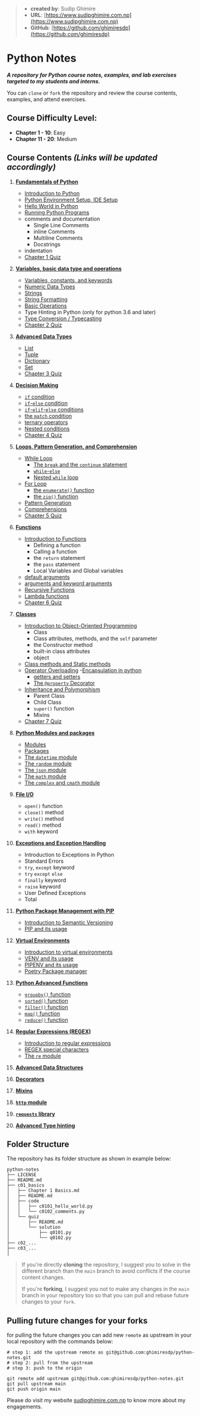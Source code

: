 > - **created by**: Sudip Ghimire
> - **URL**: [https://www.sudipghimire.com.np](https://www.sudipghimire.com.np)
> - **GitHub**: [https://github.com/ghimiresdp](https://github.com/ghimiresdp)

# Python Notes

**_A repository for Python course notes, examples, and lab exercises targeted to my students and interns._**

You can `clone` or `fork` the repository and review the course contents, examples, and attend exercises.

## Course Difficulty Level:

- **Chapter 1 - 10**: Easy
- **Chapter 11 - 20**: Medium

## Course Contents _(Links will be updated accordingly)_

1. **[Fundamentals of Python](c01_basics)**
    - [Introduction to Python](c01_basics/Chapter-1.1-Basics.md)
    - [Python Environment Setup, IDE Setup](c01_basics/Chapter-1.1-Basics.md#installing-python)
    - [Hello World in Python](c01_basics/Chapter-1.1-Basics.md#hello-world-with-idle)
    - [Running Python Programs](c01_basics/Chapter-1.1-Basics.md#creating-editing-and-running-python-files)
    - comments and documentation
        - Single Line Comments
        - inline Comments
        - Multiline Comments
        - Docstrings
    - indentation
    - [Chapter 1 Quiz](c01_basics/quiz)

2. **[Variables, basic data type and operations](c02_basic_data_types)**
    - [Variables, constants, and keywords](c02_basic_data_types/Chapter%202.1%20Variables.md)
    - [Numeric Data Types](c02_basic_data_types/Chapter%202.2%20Numeric%20Data%20Types.md)
    - [Strings](c02_basic_data_types/Chapter%202.3%20Strings.md)
    - [String Formatting](c02_basic_data_types/Chapter%202.4%20string%20formatting.md)
    - [Basic Operations](c02_basic_data_types/Chapter%202.5%20Operations.md)
    - Type Hinting in Python (only for python 3.6 and later)
    - [Type Conversion / Typecasting](c02_basic_data_types/Chapter%202.6%20Typecasting.md)
    - [Chapter 2 Quiz](c02_basic_data_types/quiz)

3. **[Advanced Data Types](c03_advanced_data_types)**
    - [List](c03_advanced_data_types/chapter%203.1%20list.md)
    - [Tuple](c03_advanced_data_types/chapter%203.2%20tuple.md)
    - [Dictionary](c03_advanced_data_types/chapter%203.3%20dictionary.md)
    - [Set](c03_advanced_data_types/chapter%203.4%20set.md)
    - [Chapter 3 Quiz](c03_advanced_data_types/quiz)

4. **[Decision Making](c04_decision_making)**
    - [`if` condition](c04_decision_making/README.md#the-if-condition)
    - [`if`-`else` condition](c04_decision_making/README.md#the-if-else-condition)
    - [`if`-`elif`-`else` conditions](c04_decision_making/README.md#the-if-elif-else-condition)
    - [the `match` condition](c04_decision_making/README.md#the-match-condtion)
    - [ternary operators](c04_decision_making/README.md#ternary-operators)
    - [Nested conditions](c04_decision_making/README.md#nested-conditions)
    - [Chapter 4 Quiz](c04_decision_making/quiz)

5. **[Loops, Pattern Generation, and Comprehension](c05_loops)**
    - [While Loop](c05_loops/Chapter%205.1%20while%20loop.md)
        - [The `break` and the `continue` statement](c05_loops/Chapter%205.1%20while%20loop.md#the-break-and-the-continue-statement)
        - [`while`-`else`](c05_loops/Chapter%205.1%20while%20loop.md#while-else)
        - [Nested `while` loop](c05_loops/Chapter%205.1%20while%20loop.md#nested-while-loop)
    - [For Loop](c05_loops/Chapter%205.2%20for%20loop.md)
        - [the `enumerate()` function](c05_loops/Chapter%205.2%20for%20loop.md#the-enumerate-function)
        - [the `zip()` function](c05_loops/Chapter%205.2%20for%20loop.md#the-zip-function)
    - [Pattern Generation](c05_loops/Chapter%205.3%20Pattern%20Generation.md)
    - [Comprehensions](c05_loops/Chapter%205.4%20Comprehensions.md)
    - [Chapter 5 Quiz](c05_loops/quiz)

6. **[Functions](c06_functions)**
    - [Introduction to Functions](c06_functions/Chapter%206.1%20function.md)
        - Defining a function
        - Calling a function
        - the `return` statement
        - the `pass` statement
        - Local Variables and Global variables
    - [default arguments](c06_functions/Chapter%206.2%20default%20arguments.md)
    - [arguments and keyword arguments](c06_functions/Chapter%206.3%20args%20kwargs.md)
    - [Recursive Functions](c06_functions/Chapter%206.4%20recursive%20functions.md)
    - [Lambda functions](c06_functions/Chapter%206.5%20lambda.md)
    - [Chapter 6 Quiz](c06_functions/quiz)

7. **[Classes](c07_oop)**
    - [Introduction to Object-Oriented Programming](c07_oop/Chapter-7.1-oop.md#introduction-to-oop)
        - Class
        - Class attributes, methods, and the `self` parameter
        - the Constructor method
        - built-in class attributes
        - object
    - [Class methods and Static methods](c07_oop/Chapter-7.2-Class-Methods-and-Static-Methods.md)
    - [Operator Overloading](c07_oop/Chapter-7.3-Operator-Overloading.md)
      -[Encapsulation in python](c07_oop/Chapter-7.4-Encapsulation.md)
        - [getters and setters](c07_oop/Chapter-7.4-Encapsulation.md#getter-and-setter-methods)
        - [The `@property` Decorator](c07_oop/Chapter-7.4-Encapsulation.md#the-property-decorator)
    - [Inheritance and Polymorphism](c07_oop/Chapter-7.5-Inheritance-and-Polymorphism.md)
        - Parent Class
        - Child Class
        - `super()` function
        - Mixins
    - [Chapter 7 Quiz](c07_oop/quiz)

8. **[Python Modules and packages](c08_modules_packages)**
    - [Modules](c08_modules_packages/chapter-8.1-modules.md)
    - [Packages](c08_modules_packages/chapter-8.2-packages.md)
    - [The `datetime` module](c08_modules_packages/chapter-8.3-datetime.md)
    - [The `random` module](c08_modules_packages/chapter-8.4-random.md)
    - [The `json` module](c08_modules_packages/chapter-8.5-json.md)
    - [The `math` module](c08_modules_packages/chapter-8.6-math.md)
    - [The `complex` and `cmath` module](c08_modules_packages/chapter-8.7-complex-and-cmath.md)

9. **[File I/O](c09_file)**
    - `open()` function
    - `close()` method
    - `write()` method
    - `read()` method
    - `with` keyword

10. **[Exceptions and Exception Handling](c10_exceptions)**
    - Introduction to Exceptions in Python
    - Standard Errors
    - `try`, `except` keyword
    - `try` `except` `else`
    - `finally` keyword
    - `raise` keyword
    - User Defined Exceptions
    - Total

11. **[Python Package Management with PIP](c11_pip)**
    - [Introduction to Semantic Versioning](c11_pip/chapter-11.1-semver.md)
    - [PIP and its usage](c11_pip/chapter-11.2-pip.md)

12. **[Virtual Environments](c12_virtual_environment)**
    - [Introduction to virtual environments](c12_virtual_environment/chapter-12.1-virtual-environment-intro.md)
    - [VENV and its usage](c12_virtual_environment/chapter-12.2-venv.md)
    - [PIPENV and its usage](c12_virtual_environment/chapter-12.3-pipenv.md)
    - [Poetry Package manager](c12_virtual_environment/chapter-12.4-poetry.md)

13. **[Python Advanced Functions](c13_advanced_functions)**
    - [`groupby()` function](c13_advanced_functions/chapter-13.1-groupby.md)
    - [`sorted()` function](c13_advanced_functions/chapter-13.2-sorted.md)
    - [`filter()` function](c13_advanced_functions/chapter-13.3-filter.md)
    - [`map()` function](c13_advanced_functions/chapter-13.4-map.md)
    - [`reduce()` function](c13_advanced_functions/chapter-13.5-reduce.md)

14. **[Regular Expressions (REGEX)](c14_regex)**
    - [Introduction to regular expressions](c14_regex/chapter-14.1-regular-expressions.md)
    - [REGEX special characters](c14_regex/chapter-14.2-regex-special-characters.md)
    - [The `re` module](c14_regex/chapter-14.3-the-re-module.md)

15. [**Advanced Data Structures**](c15_data_structures)
16. [**Decorators**](c16_decorators)
17. [**Mixins**](c17_mixins)
18. [**`http` module**](c18_python_http)
19. [**`requests` library**](c19_requests)
20. [**Advanced Type hinting**](c20_advanced_type_hinting)

## Folder Structure

The repository has its folder structure as shown in example below:

```
python-notes
├── LICENSE
├── README.md
├── c01_basics
│   ├── Chapter 1 Basics.md
│   ├── README.md
│   ├── code
│   │   ├── c0101_hello_world.py
│   │   └── c0102_comments.py
│   └── quiz
│       ├── README.md
│       └── solution
│           ├── q0101.py
│           └── q0102.py
├── c02_...
├── c03_...
│
```

> If you're directly **cloning** the repository, I suggest you to solve in the
> different branch than the `main` branch to avoid conflicts if the course
> content changes.
>
> If you're **forking**, I suggest you not to make any changes in the `main`
> branch in your repository too so that you can pull and rebase future changes
> to your `fork`.

## Pulling future changes for your forks

for pulling the future changes you can add new `remote` as upstream in your
local repository with the commands below:

```shell
# step 1: add the upstream remote as git@github.com:ghimiresdp/python-notes.git
# step 2: pull from the upstream
# step 3: push to the origin

git remote add upstream git@github.com:ghimiresdp/python-notes.git
git pull upstream main
git push origin main
```

Please do visit my website [sudipghimire.com.np](https://sudipghimire.com.np) to know more about my engagements.
